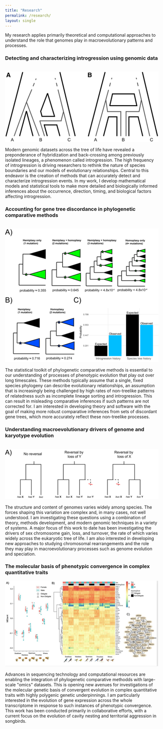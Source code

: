 ```yaml
---
title: "Research"
permalink: /research/
layout: single
---
```


My research applies primarily theoretical and computational approaches to understand
the role that genomes play in macroevolutionary patterns and processes.  

### Detecting and characterizing introgression using genomic data
&nbsp;  
![Figure 3 from Hibbins & Hahn 2019 (Genetics)](../images/research_1.jpg)

Modern genomic datasets across the tree of life have revealed a preponderance of 
hybridization and back-crossing among previously isolated lineages, a phenomenon 
called introgression. The high frequency of introgression is driving researchers 
to rethink the nature of species boundaries and our models of evolutionary relationships. 
Central to this endeavor is the creation of methods that can accurately detect and 
characterize introgression events. In my work, I develop mathematical models and 
statistical tools to make more detailed and biologically informed inferences about 
the occurrence, direction, timing, and biological factors affecting introgression.

### Accounting for gene tree discordance in phylogenetic comparative methods 
&nbsp;
![Figure 6 from Hibbins et al. 2020 (eLife)](../images/research_2.png)

The statistical toolkit of phylogenetic comparative methods is essential to our
understanding of processes of phenotypic evolution that play out over long timescales. 
These methods typically assume that a single, fixed species phylogeny can
describe evolutionary relationships, an assumption that is increasingly 
being challenged by high rates of non-treelike patterns of relatedness such
as incomplete lineage sorting and introgression. This can result in misleading
comparative inferences if such patterns are not corrected for. I am interested
in developing theory and software with the goal of making more robust comparative
inferences from sets of discordant gene trees, which more accurately reflect these
non-treelike processes.

### Understanding macroevolutionary drivers of genome and karyotype evolution
&nbsp;
![Figure from Hibbins et al. 2023 (BioRxiv)](../images/research_3.png)

The structure and content of genomes varies widely among species. 
The forces shaping this variation are complex and, in many cases, 
not well understood. I am investigating these questions using a combination 
of theory, methods development, and modern genomic techniques in a variety of 
systems. A major focus of this work to date has been investigating the drivers
of sex chromosome gain, loss, and turnover, the rate of which varies widely
across the eukaryotic tree of life. I am also interested in developing new
approaches to studying chromosomal rearrangements and the role they may
play in macroevolutionary processes such as genome evolution and speciation.

### The molecular basis of phenotypic convergence in complex quantitative traits
![Figure from Lipshutz, Hibbins et al. 2023 (BioRxiv)](../images/research_4.jpg)

Advances in sequencing technology and computational resources are enabling the 
integration of phylogenetic comparative methodds with large-scale "omics" 
datasets. This is opening new avenues for investigations of the molecular
genetic basis of convergent evolution in complex quantitative traits with 
highly polygenic genetic underpinnings. I am particularly interested in the 
evolution of gene expression across the whole transcriptome in response to 
such instances of phenotypic convergence. This work has been conducted 
primarily in collaborative efforts, with a current focus on the evolution of 
cavity nesting and territorial aggression in songbirds.
